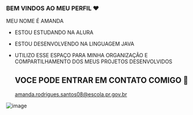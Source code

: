 ### BEM VINDOS AO MEU PERFIL ❤️

MEU NOME É AMANDA 
- ESTOU ESTUDANDO NA ALURA
- ESTOU DESENVOLVENDO NA LINGUAGEM JAVA
- UTILIZO ESSE ESPAÇO PARA MINHA ORGANIZAÇÃO E COMPARTILHAMENTO DOS MEUS PROJETOS DESENVOLVIDOS

  ## VOCE PODE ENTRAR EM CONTATO COMIGO 📧

  amanda.rodrigues.santos08@escola.pr.gov.br




![image](https://github.com/amandarodrigues08/amandarodrigues08/assets/143192868/1610f370-94bc-4a17-be86-3afb80479783)
  
  





